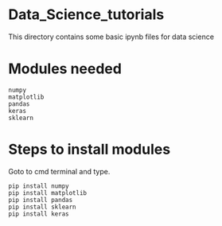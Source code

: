 # Data_Science_tutorials
This directory contains some basic ipynb files for data science 
# Modules needed 
    numpy 
    matplotlib
    pandas
    keras
    sklearn
# Steps to install modules
Goto to cmd terminal and type.
    
    pip install numpy
    pip install matplotlib
    pip install pandas
    pip install sklearn
    pip install keras
         
        
 
